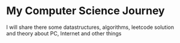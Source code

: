 <h1>My Computer Science Journey</h1>

<p>I will share there some datastructures, algorithms, leetcode solution<br>and theory about PC, Internet and other things</p>

